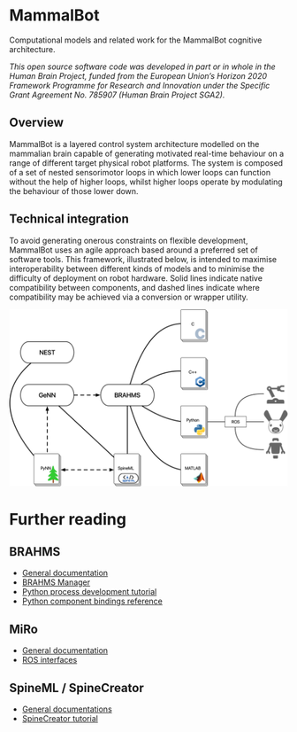 # MammalBot
Computational models and related work for the MammalBot cognitive architecture.

*This open source software code was developed in part or in whole in the Human Brain Project, funded from the European Union’s Horizon 2020 Framework Programme for Research and Innovation under the Specific Grant Agreement No. 785907 (Human Brain Project SGA2).*

## Overview
MammalBot is a layered control system architecture modelled on the mammalian brain capable of generating motivated real-time behaviour on a range of different target physical robot platforms. The system is composed of a set of nested sensorimotor loops in which lower loops can function without the help of higher loops, whilst higher loops operate by modulating the behaviour of those lower down.

## Technical integration
To avoid generating onerous constraints on flexible development, MammalBot uses an agile approach based around a preferred set of software tools. This framework, illustrated below, is intended to maximise interoperability between different kinds of models and to minimise the difficulty of deployment on robot hardware. Solid lines indicate native compatibility between
components, and dashed lines indicate where compatibility may be achieved via a conversion or wrapper utility.

![alt text](./images/integration.png "MammalBot Infrastructure")

# Further reading
## BRAHMS
* [General documentation](http://brahms.sourceforge.net/docs/)
* [BRAHMS Manager](http://brahms.sourceforge.net/docs/BRAHMS%20Manager.html)
* [Python process development tutorial](http://brahms.sourceforge.net/docs/Quick%20Start%20(1262).html)
* [Python component bindings reference](http://brahms.sourceforge.net/docs/Python%20(1262).html)
## MiRo
* [General documentation](http://labs.consequentialrobotics.com/miro-e/docs/)
* [ROS interfaces](http://labs.consequentialrobotics.com/miro-e/docs/index.php?page=Technical_Interfaces_ROS_interface)
## SpineML / SpineCreator
* [General documentations](http://spineml.github.io)
* [SpineCreator tutorial](http://spineml.github.io/spinecreator/tutorial/)
